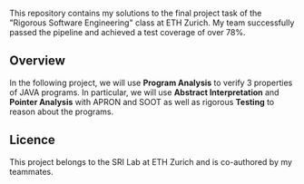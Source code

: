 This repository contains my solutions to the final project task of the "Rigorous Software Engineering" class at ETH Zurich. My team successfully passed the pipeline and achieved a test coverage of over 78%.

## Overview
In the following project,  we will use **Program Analysis** to verify 3 properties of JAVA programs. In particular, we will use **Abstract Interpretation** and **Pointer Analysis** with APRON and SOOT as well as rigorous **Testing** to reason about the programs.

## Licence
This project belongs to the SRI Lab at ETH Zurich and is co-authored by my teammates.
